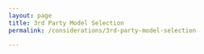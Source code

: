 ```yaml
---
layout: page
title: 3rd Party Model Selection
permalink: /considerations/3rd-party-model-selection

---
```


